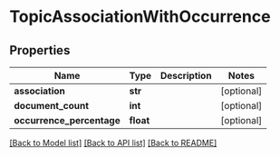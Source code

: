 # TopicAssociationWithOccurrence

## Properties
Name | Type | Description | Notes
------------ | ------------- | ------------- | -------------
**association** | **str** |  | [optional] 
**document_count** | **int** |  | [optional] 
**occurrence_percentage** | **float** |  | [optional] 

[[Back to Model list]](../README.md#documentation-for-models) [[Back to API list]](../README.md#documentation-for-api-endpoints) [[Back to README]](../README.md)


